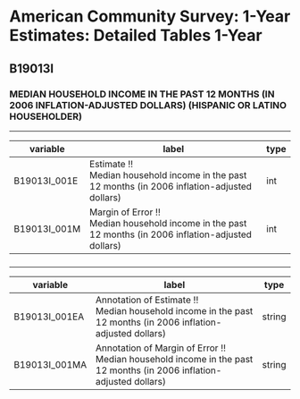 # American Community Survey: 1-Year Estimates: Detailed Tables 1-Year

## B19013I

### MEDIAN HOUSEHOLD INCOME IN THE PAST 12 MONTHS (IN 2006 INFLATION-ADJUSTED DOLLARS) (HISPANIC OR LATINO HOUSEHOLDER)

___

| variable | label | type |
| ----- | ----- | ----- |
| B19013I_001E | Estimate !!<br>Median household income in the past 12 months (in 2006 inflation-adjusted dollars) | int |
| B19013I_001M | Margin of Error !!<br>Median household income in the past 12 months (in 2006 inflation-adjusted dollars) | int |
### 

___

| variable | label | type |
| ----- | ----- | ----- |
| B19013I_001EA | Annotation of Estimate !!<br>Median household income in the past 12 months (in 2006 inflation-adjusted dollars) | string |
| B19013I_001MA | Annotation of Margin of Error !!<br>Median household income in the past 12 months (in 2006 inflation-adjusted dollars) | string |

